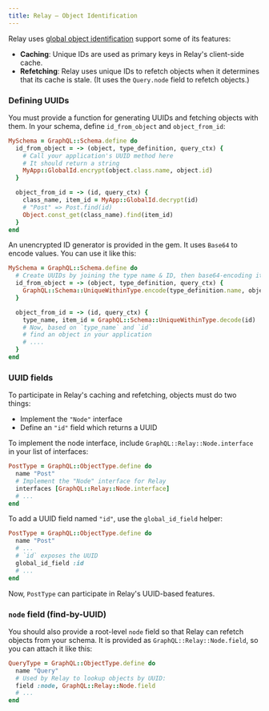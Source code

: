 ```yaml
---
title: Relay — Object Identification
---
```


Relay uses [global object identification](https://facebook.github.io/relay/docs/graphql-object-identification.html) support some of its features:

- __Caching__: Unique IDs are used as primary keys in Relay's client-side cache.
- __Refetching__: Relay uses unique IDs to refetch objects when it determines that its cache is stale. (It uses the `Query.node` field to refetch objects.)

### Defining UUIDs

You must provide a function for generating UUIDs and fetching objects with them. In your schema, define `id_from_object` and `object_from_id`:

```ruby
MySchema = GraphQL::Schema.define do
  id_from_object = -> (object, type_definition, query_ctx) {
    # Call your application's UUID method here
    # It should return a string
    MyApp::GlobalId.encrypt(object.class.name, object.id)
  }

  object_from_id = -> (id, query_ctx) {
    class_name, item_id = MyApp::GlobalId.decrypt(id)
    # "Post" => Post.find(id)
    Object.const_get(class_name).find(item_id)
  }
end
```

An unencrypted ID generator is provided in the gem. It uses `Base64` to encode values. You can use it like this:

```ruby
MySchema = GraphQL::Schema.define do
  # Create UUIDs by joining the type name & ID, then base64-encoding it
  id_from_object = -> (object, type_definition, query_ctx) {
    GraphQL::Schema::UniqueWithinType.encode(type_definition.name, object.id)
  }

  object_from_id = -> (id, query_ctx) {
    type_name, item_id = GraphQL::Schema::UniqueWithinType.decode(id)
    # Now, based on `type_name` and `id`
    # find an object in your application
    # ....
  }
end
```

### UUID fields

To participate in Relay's caching and refetching, objects must do two things:

- Implement the `"Node"` interface
- Define an `"id"` field which returns a UUID

To implement the node interface, include `GraphQL::Relay::Node.interface` in your list of interfaces:

```ruby
PostType = GraphQL::ObjectType.define do
  name "Post"
  # Implement the "Node" interface for Relay
  interfaces [GraphQL::Relay::Node.interface]
  # ...
end
```

To add a UUID field named `"id"`, use the `global_id_field` helper:

```ruby
PostType = GraphQL::ObjectType.define do
  name "Post"
  # ...
  # `id` exposes the UUID
  global_id_field :id
  # ...
end
```

Now, `PostType` can participate in Relay's UUID-based features.

### `node` field (find-by-UUID)

You should also provide a root-level `node` field so that Relay can refetch objects from your schema. It is provided as `GraphQL::Relay::Node.field`, so you can attach it like this:

```ruby
QueryType = GraphQL::ObjectType.define do
  name "Query"
  # Used by Relay to lookup objects by UUID:
  field :node, GraphQL::Relay::Node.field
  # ...
end
```
